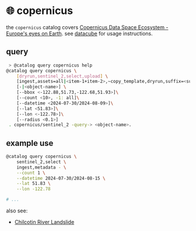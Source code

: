 # 🌐 copernicus

the `copernicus` catalog covers [Copernicus Data Space Ecosystem - Europe's eyes on Earth](https://dataspace.copernicus.eu/). see [datacube](../) for usage instructions.

## query

```bash
 > @catalog query copernicus help
@catalog query copernicus \
	[dryrun,sentinel_2,select,upload] \
	[ingest,assets=all|<item-1+item-2>,~copy_template,dryrun,suffix=<suffix>,upload] \
	[-|<object-name>] \
	[--bbox <-122.88,51.73,-122.68,51.93>]\
	[--count <10>, -1: all]\
	[--datetime <2024-07-30/2024-08-09>]\
	[--lat <51.83>]\
	[--lon <-122.78>]\
	[--radius <0.1>]
 . copernicus/sentinel_2 -query-> <object-name>.
```

## example use

```bash
@catalog query copernicus \
	sentinel_2,select \
	ingest,metadata - \
	--count 1 \
	--datetime 2024-07-30/2024-08-15 \
	--lat 51.83 \
	--lon -122.78

# ...
```

also see:

- [Chilcotin River Landslide](./sentinel_2/chilcotin_river_landslide.md)
